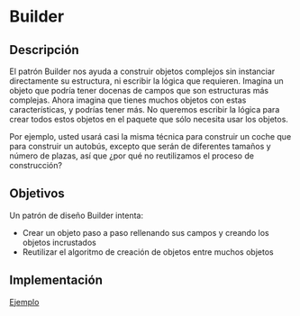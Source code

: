 # Builder

## Descripción

El patrón Builder nos ayuda a construir objetos complejos sin instanciar directamente su estructura, ni escribir la lógica que requieren. Imagina un objeto que podría tener docenas de campos que son estructuras más complejas. Ahora imagina que tienes muchos objetos con estas características, y podrías tener más. No queremos escribir la lógica para crear todos estos objetos en el paquete que sólo necesita usar los objetos.

Por ejemplo, usted usará casi la misma técnica para construir un coche que para construir un autobús, excepto que serán de diferentes tamaños y número de plazas, así que ¿por qué no reutilizamos el proceso de construcción?

## Objetivos

Un patrón de diseño Builder intenta: 

- Crear un objeto paso a paso rellenando sus campos y creando los objetos incrustados
- Reutilizar el algoritmo de creación de objetos entre muchos objetos

## Implementación

[Ejemplo](./../examples/Builder/)

